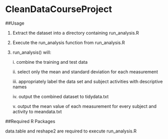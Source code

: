 # CleanDataCourseProject

##Usage

  1. Extract the dataset into a directory containing run_analysis.R
  2. Execute the run_analysis function from run_analysis.R
  3. run_analysis() will:
  
      i. combine the training and test data 

      ii. select only the mean and standard deviation for each measurement
      
      iii. appropriately label the data set and subject  activities with descriptive names
      
      iv. output the combined dataset to tidydata.txt
      
      v. output the mean value of each measurement for every subject and activity to meandata.txt

##Required R Packages

data.table and reshape2 are required to execute run_analysis.R
